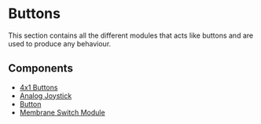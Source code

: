 # Buttons
This section contains all the different modules that acts like buttons and are used to produce any behaviour.

## Components

* [4x1 Buttons](./4x1%20Buttons)
* [Analog Joystick](./Analog%20Joystick)
* [Button](./Button)
* [Membrane Switch Module](./Membrane%20Switch%20Module)
